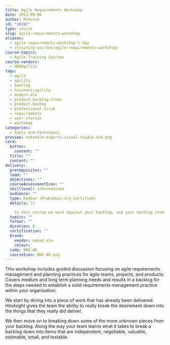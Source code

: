 ```yaml
---
title: Agile Requirements Workshop
date: 2013-09-06
author: MrHinsh
id: "10107"
type: course
slug: agile-requirements-workshop
aliases:
  - agile-requirements-workshop-1-day
  - /training-courses/agile-requirements-workshop/
course-topics:
  - Agile Training Courses
course-vendors:
  - NKDAgility
tags:
  - agile
  - agility
  - backlog
  - business-agility
  - modern-alm
  - product-backlog-items
  - product-backog
  - professional-scrum
  - requirements
  - user-stories
  - workshop
categories:
  - tools-and-techniques
preview: nakedalm-experts-visual-studio-alm.png
card:
  button:
    content: ""
  title: ""
  content: ""
delivery:
  prerequisites: ""
  lead: ""
  objectives: ""
  courseAssessmentIcon: ""
  skilllevel: intermediate
  audience: ""
  type: Kanban (ProKanban.org Certified)
  details: |2

    In this course we work against your backlog, and your backlog items.
  topics: ""
  format: ""
  duration: 8
  certification: ""
  brand:
    vendor: naked-alm
    colour:
  code: NKD-AR
  courseIcon: NKD-AR.png
---
```


This workshop includes guided discussion focusing on agile requirements management and planning practices for agile teams, projects, and products. Covers medium and long term planning needs and results in a backlog for the steps needed to establish a solid requirements management practice within your organisation.

We start by diving into a piece of work that has already been delivered. Hindsight gives the team the ability to really break the desirement down into the things that they really did deliver.

We then move on to breaking down some of the more unknown pieces from your backlog. Along the way your team learns what it takes to break a backlog down into items that are independent, negotiable, valuable, estimable, small, and testable.
